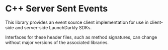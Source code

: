 # C++ Server Sent Events

This library provides an event source client implementation for use in client-side and server-side LaunchDarkly SDKs.

Interfaces for these header files, such as method signatures, can change without major versions of the associated
libraries.